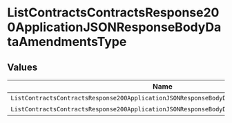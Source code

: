 # ListContractsContractsResponse200ApplicationJSONResponseBodyDataAmendmentsType


## Values

| Name                                                                                     | Value                                                                                    |
| ---------------------------------------------------------------------------------------- | ---------------------------------------------------------------------------------------- |
| `ListContractsContractsResponse200ApplicationJSONResponseBodyDataAmendmentsTypePrepaid`  | PREPAID                                                                                  |
| `ListContractsContractsResponse200ApplicationJSONResponseBodyDataAmendmentsTypePostpaid` | POSTPAID                                                                                 |